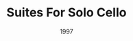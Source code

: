 ---
discogs_id: 4885539
discogs_master_id: 684818
title: Suites For Solo Cello
artists: ['Janos Starker']
date: 1997
genre: ['Classical']
image: Suites For Solo Cello-4885539.jpg
label: RCA Victor Red Seal
country: Europe
---